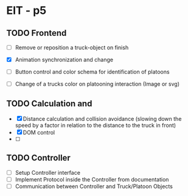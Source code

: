 # EIT - p5

## TODO Frontend
- [ ]  Remove or reposition a truck-object on finish
- [X]  Animation synchronization and change
- [ ]  Button control and color schema for identification of platoons
- [ ]  Change of a trucks color on platooning interaction (Image or svg)


## TODO Calculation and 
- [X]  Distance calculation and collision avoidance (slowing down the speed by a factor in relation to the distance to the truck in front)
- [X]  DOM control 
- [ ]  


## TODO Controller
- [ ] Setup Controller interface
- [ ] Implement Protocol inside the Controller from documentation 
- [ ] Communication between Controller and Truck/Platoon Objects 